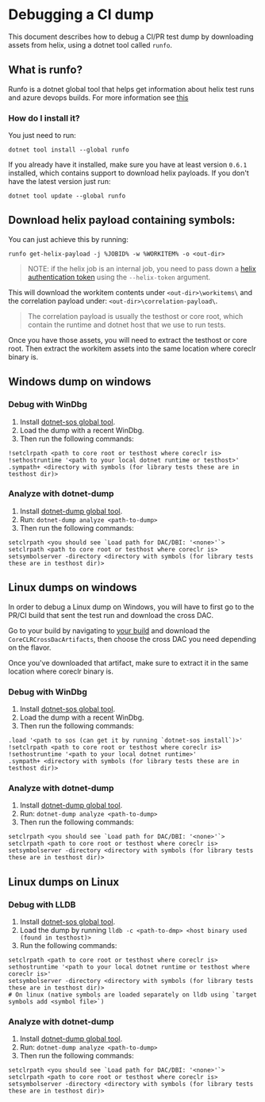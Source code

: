 # Debugging a CI dump

This document describes how to debug a CI/PR test dump by downloading assets from helix, using a dotnet tool called `runfo`.

## What is runfo?

Runfo is a dotnet global tool that helps get information about helix test runs and azure devops builds. For more information see [this](https://github.com/jaredpar/runfo/tree/master/runfo#runfo)

### How do I install it?

You just need to run:

```script
dotnet tool install --global runfo
```

If you already have it installed, make sure you have at least version `0.6.1` installed, which contains support to download helix payloads. If you don't have the latest version just run:

```script
dotnet tool update --global runfo
```

## Download helix payload containing symbols:

You can just achieve this by running:

```script
runfo get-helix-payload -j %JOBID% -w %WORKITEM% -o <out-dir>
```

> NOTE: if the helix job is an internal job, you need to pass down a [helix authentication token](https://helix.dot.net/Account/Tokens) using the `--helix-token` argument.

This will download the workitem contents under `<out-dir>\workitems\` and the correlation payload under: `<out-dir>\correlation-payload\`. 

> The correlation payload is usually the testhost or core root, which contain the runtime and dotnet host that we use to run tests.

Once you have those assets, you will need to extract the testhost or core root. Then extract the workitem assets into the same location where coreclr binary is.

## Windows dump on windows

### Debug with WinDbg

1. Install [dotnet-sos global tool](https://docs.microsoft.com/en-us/dotnet/core/diagnostics/dotnet-sos).
2. Load the dump with a recent WinDbg.
3. Then run the following commands:

```script
!setclrpath <path to core root or testhost where coreclr is>
!sethostruntime '<path to your local dotnet runtime or testhost>'
.sympath+ <directory with symbols (for library tests these are in testhost dir)>
```
### Analyze with dotnet-dump

1. Install [dotnet-dump global tool](https://docs.microsoft.com/en-us/dotnet/core/diagnostics/dotnet-dump).
2. Run: `dotnet-dump analyze <path-to-dump>`
3. Then run the following commands:

```script
setclrpath <you should see `Load path for DAC/DBI: '<none>'`>
setclrpath <path to core root or testhost where coreclr is>
setsymbolserver -directory <directory with symbols (for library tests these are in testhost dir)>
```

## Linux dumps on windows

In order to debug a Linux dump on Windows, you will have to first go to the PR/CI build
that sent the test run and download the cross DAC.

Go to your build by navigating to [your build](https://dnceng.visualstudio.com/public/_build/results?buildId=%BUILDID%&view=artifacts&type=publishedArtifacts) and download the `CoreCLRCrossDacArtifacts`, then choose the cross DAC you need depending on the flavor.

Once you've downloaded that artifact, make sure to extract it in the same location where coreclr binary is.

### Debug with WinDbg

1. Install [dotnet-sos global tool](https://docs.microsoft.com/en-us/dotnet/core/diagnostics/dotnet-sos).
2. Load the dump with a recent WinDbg.
3. Then run the following commands:

```script
.load '<path to sos (can get it by running `dotnet-sos install`)>'
!setclrpath <path to core root or testhost where coreclr is>
!sethostruntime '<path to your local dotnet runtime>'
.sympath+ <directory with symbols (for library tests these are in testhost dir)>
```
### Analyze with dotnet-dump

1. Install [dotnet-dump global tool](https://docs.microsoft.com/en-us/dotnet/core/diagnostics/dotnet-dump).
2. Run: `dotnet-dump analyze <path-to-dump>`
3. Then run the following commands:

```script
setclrpath <you should see `Load path for DAC/DBI: '<none>'`>
setclrpath <path to core root or testhost where coreclr is>
setsymbolserver -directory <directory with symbols (for library tests these are in testhost dir)>
```

## Linux dumps on Linux

### Debug with LLDB

1. Install [dotnet-sos global tool](https://docs.microsoft.com/en-us/dotnet/core/diagnostics/dotnet-sos).
2. Load the dump by running `lldb -c <path-to-dmp> <host binary used (found in testhost)>`
3. Run the following commands:

```script
setclrpath <path to core root or testhost where coreclr is>
sethostruntime '<path to your local dotnet runtime or testhost where coreclr is>'
setsymbolserver -directory <directory with symbols (for library tests these are in testhost dir)>
# On linux (native symbols are loaded separately on lldb using `target symbols add <symbol file>`)
```

### Analyze with dotnet-dump

1. Install [dotnet-dump global tool](https://docs.microsoft.com/en-us/dotnet/core/diagnostics/dotnet-dump).
2. Run: `dotnet-dump analyze <path-to-dump>`
3. Then run the following commands:

```script
setclrpath <you should see `Load path for DAC/DBI: '<none>'`>
setclrpath <path to core root or testhost where coreclr is>
setsymbolserver -directory <directory with symbols (for library tests these are in testhost dir)>
```
